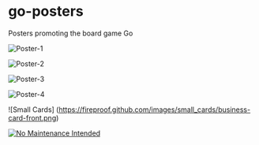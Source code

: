 # go-posters
Posters promoting the board game Go

![Poster-1](https://fireproof.github.com/images/posters/poster-1.png)

![Poster-2](https://fireproof.github.com/images/posters/BandW_go_poster-1.png)

![Poster-3](https://fireproof.github.io/images/posters/9x9_poster.png)

![Poster-4](https://fireproof.github.com/images/posters/RWB.png)

![Small Cards] (https://fireproof.github.com/images/small_cards/business-card-front.png)

[![No Maintenance Intended](http://unmaintained.tech/badge.svg)](http://unmaintained.tech/)